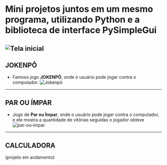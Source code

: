 # Mini projetos juntos em um mesmo programa, utilizando **Python** e a biblioteca de interface **PySimpleGui**
![Tela inicial](https://user-images.githubusercontent.com/76628101/113377021-8187fa00-9349-11eb-8b4b-5b2f66fd006c.png)
---
## JOKENPÔ
* Famoso jogo **JOKENPÔ**, onde o usuário pode jogar contra o computador.
![Jokenpô](https://user-images.githubusercontent.com/76628101/113377056-9795ba80-9349-11eb-9781-7f000842af67.png)
---
## PAR OU ÍMPAR
* Jogo de **Par ou Ìmpar**, onde o usuário pode jogar contra o computador, e ele mostra a quantidade de vitórias seguidas o jogador obteve
![par-ou-ímpar](https://user-images.githubusercontent.com/76628101/113377078-a7150380-9349-11eb-9318-0bf06a48f4a4.png)
---
## CALCULADORA
(projeto em andamento)
